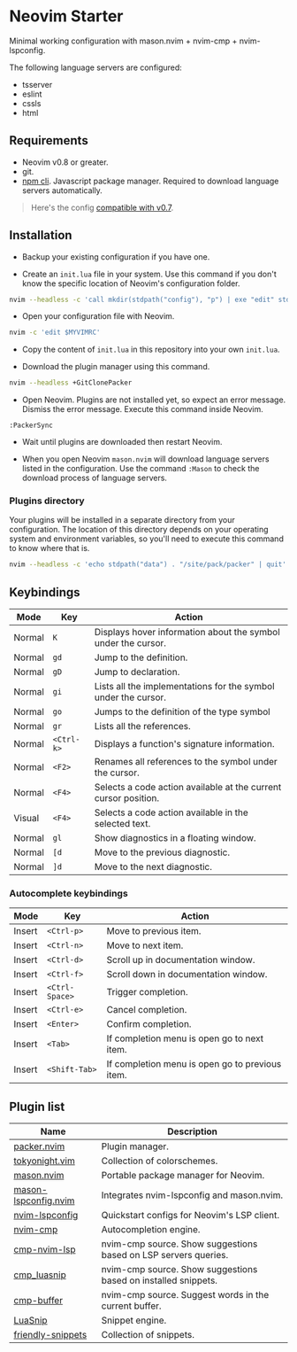 # Neovim Starter

Minimal working configuration with mason.nvim + nvim-cmp + nvim-lspconfig.

The following language servers are configured:

* tsserver
* eslint
* cssls
* html

## Requirements

* Neovim v0.8 or greater.
* git.
* [npm cli](https://docs.npmjs.com/cli/v8/commands/npm). Javascript package manager. Required to download language servers automatically.

> Here's the config [compatible with v0.7](https://github.com/VonHeikemen/nvim-starter/tree/dd978bf567f19edbdfe83e50935c0e0381b89f3a). 

## Installation

* Backup your existing configuration if you have one.

* Create an `init.lua` file in your system. Use this command if you don't know the specific location of Neovim's configuration folder.

```sh
nvim --headless -c 'call mkdir(stdpath("config"), "p") | exe "edit" stdpath("config") . "/init.lua" | write | quit'
```

* Open your configuration file with Neovim.

```sh
nvim -c 'edit $MYVIMRC'
```

* Copy the content of `init.lua` in this repository into your own `init.lua`.

* Download the plugin manager using this command.

```sh
nvim --headless +GitClonePacker
```

* Open Neovim. Plugins are not installed yet, so expect an error message. Dismiss the error message. Execute this command inside Neovim.

```vim
:PackerSync
```

* Wait until plugins are downloaded then restart Neovim.

* When you open Neovim `mason.nvim` will download language servers listed in the configuration. Use the command `:Mason` to check the download process of language servers.

### Plugins directory

Your plugins will be installed in a separate directory from your configuration. The location of this directory depends on your operating system and environment variables, so you'll need to execute this command to know where that is.

```sh
nvim --headless -c 'echo stdpath("data") . "/site/pack/packer" | quit'
```

## Keybindings

| Mode | Key | Action |
| --- | --- | --- |
| Normal | `K` | Displays hover information about the symbol under the cursor. |
| Normal | `gd` | Jump to the definition. |
| Normal | `gD` | Jump to declaration. |
| Normal | `gi` | Lists all the implementations for the symbol under the cursor. |
| Normal | `go` | Jumps to the definition of the type symbol |
| Normal | `gr` | Lists all the references. |
| Normal | `<Ctrl-k>` | Displays a function's signature information. |
| Normal | `<F2>` | Renames all references to the symbol under the cursor. |
| Normal | `<F4>` | Selects a code action available at the current cursor position. |
| Visual | `<F4>` | Selects a code action available in the selected text. |
| Normal | `gl` | Show diagnostics in a floating window. |
| Normal | `[d` | Move to the previous diagnostic. |
| Normal | `]d` | Move to the next diagnostic. |

### Autocomplete keybindings

| Mode | Key | Action |
| --- | --- | --- |
| Insert | `<Ctrl-p>` | Move to previous item. |
| Insert | `<Ctrl-n>` | Move to next item. |
| Insert | `<Ctrl-d>` | Scroll up in documentation window. |
| Insert | `<Ctrl-f>` | Scroll down in documentation window. |
| Insert | `<Ctrl-Space>` | Trigger completion. |
| Insert | `<Ctrl-e>` | Cancel completion. |
| Insert | `<Enter>` | Confirm completion. |
| Insert | `<Tab>` | If completion menu is open go to next item. |
| Insert | `<Shift-Tab>` | If completion menu is open go to previous item. |

## Plugin list

| Name | Description  |
| --- | --- |
| [packer.nvim](https://github.com/wbthomason/packer.nvim) | Plugin manager. |
| [tokyonight.vim](https://github.com/folke/tokyonight.vim) | Collection of colorschemes. |
| [mason.nvim](https://github.com/williamboman/mason.nvim) | Portable package manager for Neovim. |
| [mason-lspconfig.nvim](https://github.com/williamboman/mason-lspconfig.nvim) | Integrates nvim-lspconfig and mason.nvim. |
| [nvim-lspconfig](https://github.com/neovim/nvim-lspconfig) | Quickstart configs for Neovim's LSP client.  |
| [nvim-cmp](https://github.com/hrsh7th/nvim-cmp) | Autocompletion engine. |
| [cmp-nvim-lsp](https://github.com/hrsh7th/cmp-nvim-lsp) | nvim-cmp source. Show suggestions based on LSP servers queries. |
| [cmp_luasnip](https://github.com/saadparwaiz1/cmp_luasnip) | nvim-cmp source. Show suggestions based on installed snippets. |
| [cmp-buffer](https://github.com/hrsh7th/cmp-buffer) | nvim-cmp source. Suggest words in the current buffer. |
| [LuaSnip](https://github.com/L3MON4D3/LuaSnip) | Snippet engine. |
| [friendly-snippets](https://github.com/rafamadriz/friendly-snippets) | Collection of snippets. |

